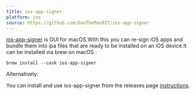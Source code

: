 ```yaml
---
title: ios-app-signer
platform: ios
source: https://github.com/DanTheMan827/ios-app-signer
---
```


[ios-app-signer](https://github.com/DanTheMan827/ios-app-signer) is GUI for macOS.With this you can re-sign iOS apps and bundle them into ipa files that are ready to be installed on an iOS device.It can be installed via brew on macOS :
```
brew install --cask ios-app-signer
```

Alternatively:

You can install and use ios-app-signer from the releases page [instructions](https://github.com/DanTheMan827/ios-app-signer/releases).

